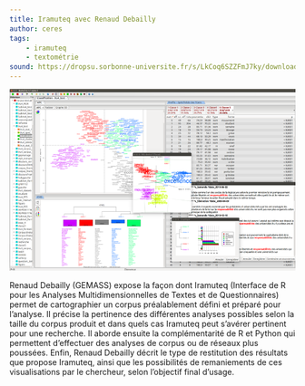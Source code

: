 ```yaml
---
title: Iramuteq avec Renaud Debailly
author: ceres
tags:
    - iramuteq
    - textométrie
sound: https://dropsu.sorbonne-universite.fr/s/LkCoq6SZZFmJ7ky/download?path=%2FPODCASTS&files=Podcast_1_Iramuteq_RenaudDebailly_Rendu020921.mp3
---
```


![](iramuteq.png)

Renaud Debailly (GEMASS) expose la façon dont Iramuteq (Interface de R pour les Analyses Multidimensionnelles de Textes et de Questionnaires) permet de cartographier un corpus préalablement défini et préparé pour l’analyse. Il précise la pertinence des différentes analyses possibles selon la taille du corpus produit et dans quels cas Iramuteq peut s’avérer pertinent pour une recherche. Il aborde ensuite la complémentarité de R et Python qui permettent d’effectuer des analyses de corpus ou de réseaux plus poussées. Enfin, Renaud Debailly décrit le type de restitution des résultats que propose Iramuteq, ainsi que les possibilités de remaniements de ces visualisations par le chercheur, selon l’objectif final d’usage.
